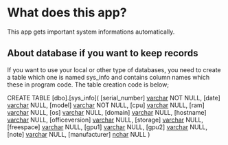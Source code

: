 # What does this app?
This app gets important system informations automatically.

## About database if you want to keep records
If you want to use your local or other type of databases, you need to create a table which one is named sys_info and contains column names which these in program code.
The table creation code is below;

CREATE TABLE [dbo].[sys_info](
	[serial_number] [varchar](300) NOT NULL,
	[date] [varchar](300) NULL,
	[model] [varchar](300) NOT NULL,
	[cpu] [varchar](300) NULL,
	[ram] [varchar](300) NULL,
	[os] [varchar](300) NULL,
	[domain] [varchar](300) NULL,
	[hostname] [varchar](300) NULL,
	[officeversion] [varchar](300) NULL,
	[storage] [varchar](300) NULL,
	[freespace] [varchar](300) NULL,
	[gpu1] [varchar](300) NULL,
	[gpu2] [varchar](300) NULL,
	[note] [varchar](500) NULL,
	[manufacturer] [nchar](300) NULL
)
